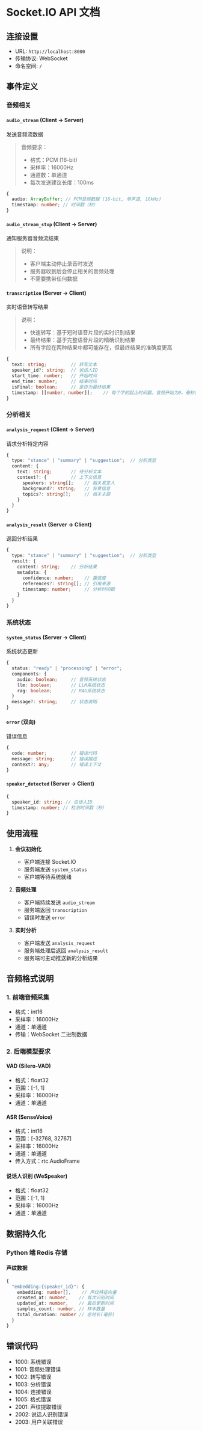 # Socket.IO API 文档

## 连接设置

- URL: `http://localhost:8000`
- 传输协议: WebSocket
- 命名空间: `/`

## 事件定义

### 音频相关

#### `audio_stream` (Client -> Server)

发送音频流数据

> 音频要求：
>
> - 格式：PCM (16-bit)
> - 采样率：16000Hz
> - 通道数：单通道
> - 每次发送建议长度：100ms

```typescript
{
  audio: ArrayBuffer; // PCM音频数据 (16-bit, 单声道, 16kHz)
  timestamp: number; // 时间戳（秒）
}
```

#### `audio_stream_stop` (Client -> Server)

通知服务器音频流结束

> 说明：
>
> - 客户端主动停止录音时发送
> - 服务器收到后会停止相关的音频处理
> - 不需要携带任何数据

#### `transcription` (Server -> Client)

实时语音转写结果

> 说明：
>
> - 快速转写：基于短时语音片段的实时识别结果
> - 最终结果：基于完整语音片段的精确识别结果
> - 所有字段在两种结果中都可能存在，但最终结果的准确度更高

```typescript
{
  text: string;         // 转写文本
  speaker_id?: string;  // 说话人ID
  start_time: number;   // 开始时间
  end_time: number;     // 结束时间
  isFinal: boolean;     // 是否为最终结果
  timestamp: [[number, number]];    // 每个字的起止时间戳，音频开始为0，毫秒整数表示偏移
}
```

### 分析相关

#### `analysis_request` (Client -> Server)

请求分析特定内容

```typescript
{
  type: "stance" | "summary" | "suggestion";  // 分析类型
  content: {
    text: string;       // 待分析文本
    context?: {         // 上下文信息
      speakers: string[];    // 相关发言人
      background?: string;   // 背景信息
      topics?: string[];     // 相关主题
    }
  }
}
```

#### `analysis_result` (Server -> Client)

返回分析结果

```typescript
{
  type: "stance" | "summary" | "suggestion";  // 分析类型
  result: {
    content: string;    // 分析结果
    metadata: {
      confidence: number;    // 置信度
      references?: string[]; // 引用来源
      timestamp: number;     // 分析时间戳
    }
  }
}
```

### 系统状态

#### `system_status` (Server -> Client)

系统状态更新

```typescript
{
  status: "ready" | "processing" | "error";
  components: {
    audio: boolean;     // 音频系统状态
    llm: boolean;       // LLM系统状态
    rag: boolean;       // RAG系统状态
  }
  message?: string;     // 状态说明
}
```

#### `error` (双向)

错误信息

```typescript
{
  code: number;         // 错误代码
  message: string;      // 错误描述
  context?: any;        // 错误上下文
}
```

#### `speaker_detected` (Server -> Client)

```typescript
{
  speaker_id: string; // 说话人ID
  timestamp: number; // 检测时间戳（秒）
}
```

## 使用流程

1. **会议初始化**

   - 客户端连接 Socket.IO
   - 服务端发送 `system_status`
   - 客户端等待系统就绪

2. **音频处理**

   - 客户端持续发送 `audio_stream`
   - 服务端返回 `transcription`
   - 错误时发送 `error`

3. **实时分析**
   - 客户端发送 `analysis_request`
   - 服务端处理后返回 `analysis_result`
   - 服务端可主动推送新的分析结果

## 音频格式说明

### 1. 前端音频采集

- 格式：int16
- 采样率：16000Hz
- 通道：单通道
- 传输：WebSocket 二进制数据

### 2. 后端模型要求

#### VAD (Silero-VAD)

- 格式：float32
- 范围：[-1, 1]
- 采样率：16000Hz
- 通道：单通道

#### ASR (SenseVoice)

- 格式：int16
- 范围：[-32768, 32767]
- 采样率：16000Hz
- 通道：单通道
- 传入方式：rtc.AudioFrame

#### 说话人识别 (WeSpeaker)

- 格式：float32
- 范围：[-1, 1]
- 采样率：16000Hz
- 通道：单通道

## 数据持久化

### Python 端 Redis 存储

#### 声纹数据

```typescript
{
  "embedding:{speaker_id}": {
    embedding: number[],    // 声纹特征向量
    created_at: number,    // 首次识别时间
    updated_at: number,    // 最后更新时间
    samples_count: number, // 样本数量
    total_duration: number // 总时长(毫秒)
  }
}
```

## 错误代码

- 1000: 系统错误
- 1001: 音频处理错误
- 1002: 转写错误
- 1003: 分析错误
- 1004: 连接错误
- 1005: 格式错误
- 2001: 声纹提取错误
- 2002: 说话人识别错误
- 2003: 用户关联错误
